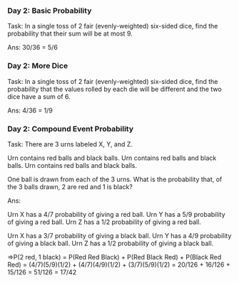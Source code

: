 
### Day 2: Basic Probability

Task:
In a single toss of 2 fair (evenly-weighted) six-sided dice, find the probability that their sum will be at most 9.

Ans: 30/36 = 5/6

### Day 2: More Dice

Task:
In a single toss of 2 fair (evenly-weighted) six-sided dice, find the probability that the values rolled by each die will be different and the two dice have a sum of 6.

Ans: 4/36 = 1/9

### Day 2: Compound Event Probability

Task:
There are 3 urns labeled X, Y, and Z.

Urn contains red balls and black balls.
Urn contains red balls and black balls.
Urn contains red balls and black balls.

One ball is drawn from each of the 3 urns. What is the probability that, of the 3 balls drawn, 2 are red and 1 is black?

Ans:

Urn X has a 4/7 probability of giving a red ball. 
Urn Y has a 5/9 probability of giving a red ball. 
Urn Z has a 1/2 probability of giving a red ball. 

Urn X has a 3/7 probability of giving a black ball.
Urn Y has a 4/9 probability of giving a black ball. 
Urn Z has a 1/2 probability of giving a black ball. 

=>P(2 red, 1 black) 
= P(Red Red Black) + P(Red Black Red) + P(Black Red Red) 
= (4/7)(5/9)(1/2) + (4/7)(4/9)(1/2) + (3/7)(5/9)(1/2)
= 20/126 + 16/126 + 15/126 
= 51/126 
= 17/42  


